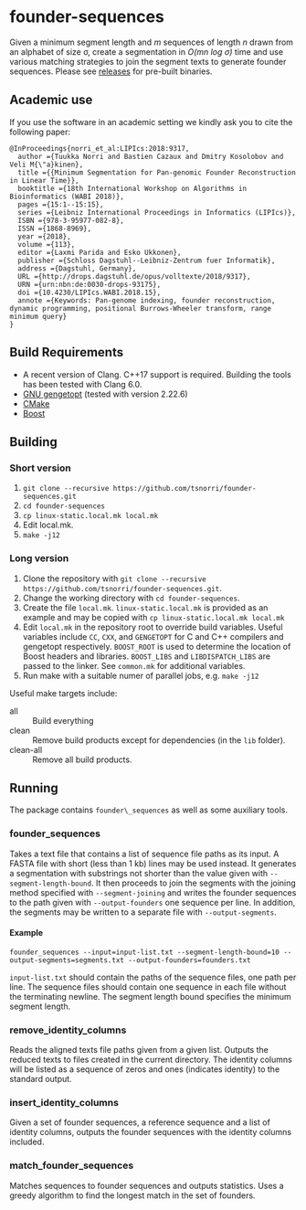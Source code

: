 # founder-sequences

Given a minimum segment length and *m* sequences of length *n* drawn from an alphabet of size σ, create a segmentation in *O(mn log σ)* time and use various matching strategies to join the segment texts to generate founder sequences. Please see [releases](https://github.com/tsnorri/vcf2multialign/releases) for pre-built binaries.

## Academic use

If you use the software in an academic setting we kindly ask you to cite the following paper:

    @InProceedings{norri_et_al:LIPIcs:2018:9317,
      author ={Tuukka Norri and Bastien Cazaux and Dmitry Kosolobov and Veli M{\"a}kinen},
      title ={{Minimum Segmentation for Pan-genomic Founder Reconstruction in Linear Time}},
      booktitle ={18th International Workshop on Algorithms in  Bioinformatics (WABI 2018)},
      pages ={15:1--15:15},
      series ={Leibniz International Proceedings in Informatics (LIPIcs)},
      ISBN ={978-3-95977-082-8},
      ISSN ={1868-8969},
      year ={2018},
      volume ={113},
      editor ={Laxmi Parida and Esko Ukkonen},
      publisher ={Schloss Dagstuhl--Leibniz-Zentrum fuer Informatik},
      address ={Dagstuhl, Germany},
      URL ={http://drops.dagstuhl.de/opus/volltexte/2018/9317},
      URN ={urn:nbn:de:0030-drops-93175},
      doi ={10.4230/LIPIcs.WABI.2018.15},
      annote ={Keywords: Pan-genome indexing, founder reconstruction, dynamic programming, positional Burrows-Wheeler transform, range minimum query}
    }

## Build Requirements

- A recent version of Clang. C++17 support is required. Building the tools has been tested with Clang 6.0.
- [GNU gengetopt](https://www.gnu.org/software/gengetopt/gengetopt.html) (tested with version 2.22.6)
- [CMake](http://cmake.org)
- [Boost](http://www.boost.org)

## Building

### Short version

1. `git clone --recursive https://github.com/tsnorri/founder-sequences.git`
2. `cd founder-sequences`
3. `cp linux-static.local.mk local.mk`
4. Edit local.mk.
5. `make -j12`

### Long version

1. Clone the repository with `git clone --recursive https://github.com/tsnorri/founder-sequences.git`.
2. Change the working directory with `cd founder-sequences`.
3. Create the file `local.mk`. `linux-static.local.mk` is provided as an example and may be copied with `cp linux-static.local.mk local.mk`
4. Edit `local.mk` in the repository root to override build variables. Useful variables include `CC`, `CXX`, and `GENGETOPT` for C and C++ compilers and gengetopt respectively. `BOOST_ROOT` is used to determine the location of Boost headers and libraries. `BOOST_LIBS` and `LIBDISPATCH_LIBS` are passed to the linker. See `common.mk` for additional variables.
5. Run make with a suitable numer of parallel jobs, e.g. `make -j12`

Useful make targets include:

<dl>
<dt>all</dt>
<dd>Build everything</dd>
<dt>clean</dt>
<dd>Remove build products except for dependencies (in the <code>lib</code> folder).</dd>
<dt>clean-all</dt>
<dd>Remove all build products.</dd>
</dl>

## Running

The package contains `founder\_sequences` as well as some auxiliary tools.

### founder\_sequences

Takes a text file that contains a list of sequence file paths as its input. A FASTA file with short (less than 1 kb) lines may be used instead. It generates a segmentation with substrings not shorter than the value given with `--segment-length-bound`. It then proceeds to join the segments with the joining method specified with `--segment-joining` and writes the founder sequences to the path given with `--output-founders` one sequence per line. In addition, the segments may be written to a separate file with `--output-segments`.

#### Example

    founder_sequences --input=input-list.txt --segment-length-bound=10 --output-segments=segments.txt --output-founders=founders.txt

`input-list.txt` should contain the paths of the sequence files, one path per line. The sequence files should contain one sequence in each file without the terminating newline. The segment length bound specifies the minimum segment length.

### remove\_identity\_columns

Reads the aligned texts file paths given from a given list. Outputs the reduced texts to files created in the current directory. The identity columns will be listed as a sequence of zeros and ones (indicates identity) to the standard output.

### insert\_identity\_columns

Given a set of founder sequences, a reference sequence and a list of identity columns, outputs the founder sequences with the identity columns included.

### match\_founder\_sequences

Matches sequences to founder sequences and outputs statistics. Uses a greedy algorithm to find the longest match in the set of founders.
